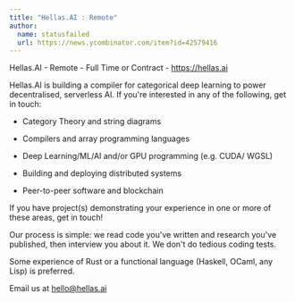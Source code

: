 ```yaml
---
title: "Hellas.AI : Remote"
author:
  name: statusfailed
  url: https://news.ycombinator.com/item?id=42579416
---
```

Hellas.AI - Remote - Full Time or Contract - <a href="https:&#x2F;&#x2F;hellas.ai" rel="nofollow">https:&#x2F;&#x2F;hellas.ai</a>

Hellas.AI is building a compiler for categorical deep learning to power decentralised, serverless AI.
If you&#x27;re interested in any of the following, get in touch:

* Category Theory and string diagrams

* Compilers and array programming languages

* Deep Learning&#x2F;ML&#x2F;AI and&#x2F;or GPU programming (e.g. CUDA&#x2F;
WGSL)

* Building and deploying distributed systems

* Peer-to-peer software and blockchain

If you have project(s) demonstrating your experience in one or more of these areas, get in touch!

Our process is simple: we read code you&#x27;ve written and research you&#x27;ve published, then interview you about it.
We don&#x27;t do tedious coding tests.

Some experience of Rust or a functional language (Haskell, OCaml, any Lisp) is preferred.

Email us at hello@hellas.ai
<JobApplication />
